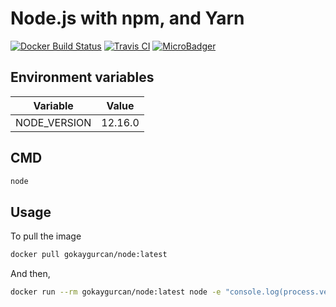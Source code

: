 # Node.js with npm, and Yarn

[![Docker Build Status](https://img.shields.io/docker/build/gokaygurcan/node.svg?style=for-the-badge&logo=docker&colorA=22b8eb)](https://hub.docker.com/r/gokaygurcan/node/) [![Travis CI](https://img.shields.io/travis/gokaygurcan/dockerfile-node.svg?style=for-the-badge&logo=travis&colorA=39a85b)](https://travis-ci.org/gokaygurcan/dockerfile-node) [![MicroBadger](https://img.shields.io/microbadger/image-size/gokaygurcan/node.svg?style=for-the-badge&colorA=337ab7&colorB=252528)](https://microbadger.com/images/gokaygurcan/node)

<h2>Environment variables</h2>

| Variable     | Value        |
| ------------ | ------------ |
| NODE_VERSION | 12.16.0      |

<h2>CMD</h2>

```bash
node
```

<h2>Usage</h2>

To pull the image

```bash
docker pull gokaygurcan/node:latest
```

And then,

```bash
docker run --rm gokaygurcan/node:latest node -e "console.log(process.versions);"
```
